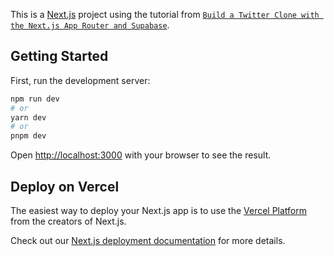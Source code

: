 This is a [Next.js](https://nextjs.org/) project using the tutorial from [`Build a Twitter Clone with the Next.js App Router and Supabase`](https://egghead.io/courses/build-a-twitter-clone-with-the-next-js-app-router-and-supabase-19bebadb).

## Getting Started

First, run the development server:

```bash
npm run dev
# or
yarn dev
# or
pnpm dev
```

Open [http://localhost:3000](http://localhost:3000) with your browser to see the result.

## Deploy on Vercel

The easiest way to deploy your Next.js app is to use the [Vercel Platform](https://vercel.com/new?utm_medium=default-template&filter=next.js&utm_source=create-next-app&utm_campaign=create-next-app-readme) from the creators of Next.js.

Check out our [Next.js deployment documentation](https://nextjs.org/docs/deployment) for more details.
